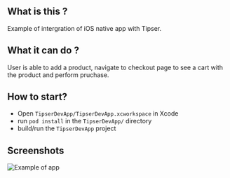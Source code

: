 ## What is this ?
Example of intergration of iOS native app with Tipser.

## What it can do ?
User is able to add a product, navigate to checkout page to see a cart with the product and perform pruchase.

## How to start?
- Open `TipserDevApp/TipserDevApp.xcworkspace` in Xcode
- run `pod install` in the `TipserDevApp/` directory
- build/run the `TipserDevApp`  project

## Screenshots

![Example of app](https://tipser.github.io/iOS-SDK/assets/example.gif)

